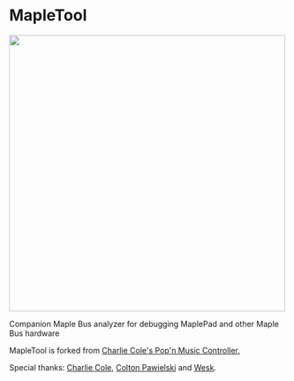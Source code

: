 # MapleTool<br/>

<img src="maplepad_logo.png" width="500">

Companion Maple Bus analyzer for debugging MaplePad and other Maple Bus hardware

MapleTool is forked from [Charlie Cole's Pop'n Music Controller.](https://github.com/charcole/Dreamcast-PopnMusic)

Special thanks: [Charlie Cole](https://github.com/charcole), [Colton Pawielski](https://github.com/cepawiel) and [Wesk](https://www.youtube.com/channel/UCYAwbbBxi5_LK8WVrD10SUw).
